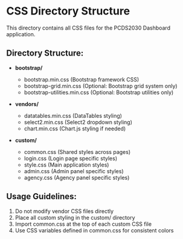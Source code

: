# CSS Directory Structure

This directory contains all CSS files for the PCDS2030 Dashboard application.

## Directory Structure:

- **bootstrap/**
  - bootstrap.min.css (Bootstrap framework CSS)
  - bootstrap-grid.min.css (Optional: Bootstrap grid system only)
  - bootstrap-utilities.min.css (Optional: Bootstrap utilities only)

- **vendors/**
  - datatables.min.css (DataTables styling)
  - select2.min.css (Select2 dropdown styling)
  - chart.min.css (Chart.js styling if needed)

- **custom/**
  - common.css (Shared styles across pages)
  - login.css (Login page specific styles)
  - style.css (Main application styles)
  - admin.css (Admin panel specific styles)
  - agency.css (Agency panel specific styles)

## Usage Guidelines:

1. Do not modify vendor CSS files directly
2. Place all custom styling in the custom/ directory
3. Import common.css at the top of each custom CSS file
4. Use CSS variables defined in common.css for consistent colors
